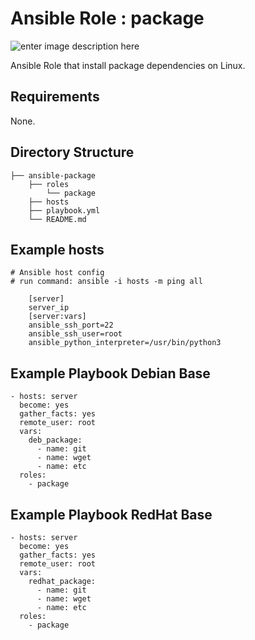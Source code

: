 # Ansible Role : package

![enter image description here](https://i.imgur.com/ti2VR6r.jpg)

Ansible Role that install package dependencies on Linux.

## Requirements

None.

## Directory Structure

    ├── ansible-package
        ├── roles
            └── package
        ├── hosts
        ├── playbook.yml
        └── README.md

## Example hosts

    # Ansible host config
    # run command: ansible -i hosts -m ping all
    
        [server]
        server_ip
        [server:vars]
        ansible_ssh_port=22
        ansible_ssh_user=root
        ansible_python_interpreter=/usr/bin/python3

## Example Playbook Debian Base

    - hosts: server
      become: yes
      gather_facts: yes
      remote_user: root
      vars:
        deb_package:
          - name: git
          - name: wget
          - name: etc
      roles:
        - package

## Example Playbook RedHat Base

    - hosts: server
      become: yes
      gather_facts: yes
      remote_user: root
      vars:
        redhat_package:
          - name: git
          - name: wget
          - name: etc
      roles:
        - package
